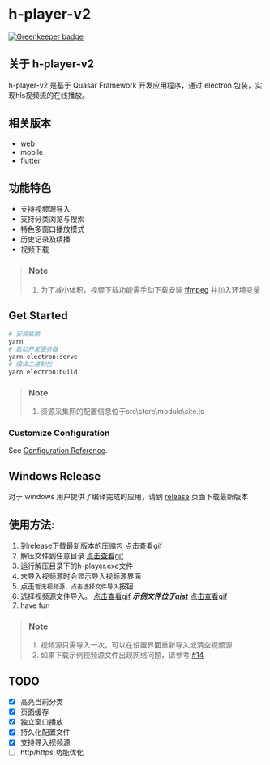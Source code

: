 # h-player-v2

[![Greenkeeper badge](https://badges.greenkeeper.io/zengde/h-player-v2.svg)](https://greenkeeper.io/)

## 关于 h-player-v2

h-player-v2 是基于 Quasar Framework 开发应用程序，通过 electron 包装，实现hls视频流的在线播放。

## 相关版本
+ [web](https://github.com/zengde/h-player-v2/tree/web 'web')
+ mobile
+ flutter


## 功能特色

+ 支持视频源导入
+ 支持分类浏览与搜索
+ 特色多窗口播放模式
+ 历史记录及续播
+ 视频下载

> ### Note
>
> 1. 为了减小体积，视频下载功能需手动下载安装 [ffmpeg](https://ffmpeg.org/download.html) 并加入环境变量

## Get Started

```bash
# 安装依赖
yarn
# 启动开发服务器
yarn electron:serve
# 编译二进制包
yarn electron:build
```

> ### Note
>
> 1. 资源采集网的配置信息位于src\store\module\site.js

### Customize Configuration

See [Configuration Reference](https://quasar.dev/quasar-cli/quasar-conf-js).

## Windows Release

对于 windows 用户提供了编译完成的应用，请到 [release](https://github.com/zengde/h-player-v2/releases) 页面下载最新版本

## 使用方法:

1. 到release下载最新版本的压缩包 <a target="_blank" href ="https://raw.githubusercontent.com/ZyqGitHub1/h-player-v2/master/screenshot/download.gif">点击查看gif</a>
2. 解压文件到任意目录 <a target="_blank" href ="https://raw.githubusercontent.com/ZyqGitHub1/h-player-v2/master/screenshot/unzip.gif">点击查看gif</a>
3. 运行解压目录下的h-player.exe文件
4. 未导入视频源时会显示导入视频源界面
5. 点击`暂无视频源，点击选择文件导入`按钮
6. 选择视频源文件导入。 <a target="_blank" href ="https://raw.githubusercontent.com/ZyqGitHub1/h-player-v2/master/screenshot/import-source.gif">点击查看gif</a> ***示例文件位于[gist](https://gist.github.com/ZyqGitHub1/104becf19ebb84f601e3d32b59418944)*** <a target="_blank" href ="https://raw.githubusercontent.com/ZyqGitHub1/h-player-v2/master/screenshot/download-sorce.gif">点击查看gif</a>
7. have fun

> ### Note
>
> 1. 视频源只需导入一次，可以在设置界面重新导入或清空视频源
> 2. 如果下载示例视频源文件出现网络问题，请参考 [#14](https://github.com/ZyqGitHub1/h-player-v2/issues/14#issuecomment-517104860)

## TODO

- [x] 高亮当前分类
- [x] 页面缓存
- [x] 独立窗口播放
- [x] 持久化配置文件
- [x] 支持导入视频源
- [ ] http/https 功能优化
